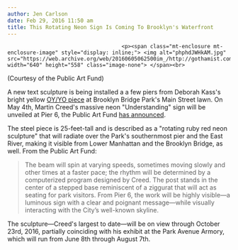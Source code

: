 ```yaml
---
author: Jen Carlson
date: Feb 29, 2016 11:50 am
title: This Rotating Neon Sign Is Coming To Brooklyn's Waterfront
---
```


	
										<p><span class="mt-enclosure mt-enclosure-image" style="display: inline;"> <img alt="phphdJWHkAM.jpg" src="https://web.archive.org/web/20160605062500im_/http://gothamist.com/attachments/arts_jen/phphdJWHkAM.jpg" width="640" height="558" class="image-none"> </span><br>
<span class="photo_caption">(Courtesy of the Public Art Fund)</span></p>

<p>A new text sculpture is being installed a a few piers from Deborah Kass&apos;s bright yellow <a href="https://web.archive.org/web/20160605062500/http://gothamist.com/2015/11/10/new_sculpture_shouts_oy_at_manhatta.php">OY/YO piece</a> at Brooklyn Bridge Park&apos;s Main Street lawn. On May 4th, Martin Creed&apos;s massive neon &quot;Understanding&quot; sign will be unveiled at Pier 6, the Public Art Fund <a href="https://web.archive.org/web/20160605062500/http://www.brooklynbridgepark.org/press/public-art-fund-announces-martin-creeds-new-neon-sculpture-for-brooklyn-bridge-park-bringing-message-of-understanding-to-nyc-this-spring">has announced</a>. </p>

<p>The steel piece is 25-feet-tall and is described as a &quot;rotating ruby red neon sculpture&quot; that will radiate over the Park&apos;s southernmost pier and the East River, making it visible from Lower Manhattan and the Brooklyn Bridge, as well. From the Public Art Fund:</p>

<blockquote>The beam will spin at varying speeds, sometimes moving slowly and other times at a faster pace; the rhythm will be determined by a computerized program designed by Creed. The post stands in the center of a stepped base reminiscent of a ziggurat that will act as seating for park visitors. From Pier 6, the work will be highly visible&#x2014;a luminous sign with a clear and poignant message&#x2014;while visually interacting with the City&#x2019;s well-known skyline.</blockquote> 

<p>The sculpture&#x2014;Creed&apos;s largest to date&#x2014;will be on view through October 23rd, 2016, partially coinciding with his exhibit at the Park Avenue Armory, which will run from June 8th through August 7th.</p>					
										
									
				